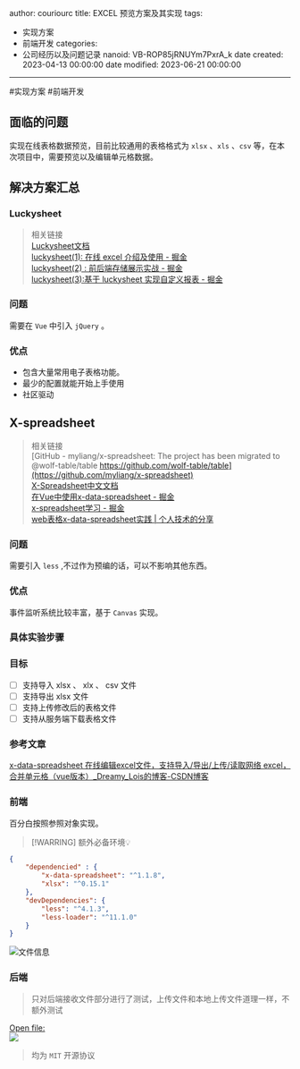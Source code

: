 author: couriourc
title: EXCEL 预览方案及其实现
tags:
  - 实现方案
  - 前端开发
categories:
  - 公司经历以及问题记录
nanoid: VB-ROP85jRNUYm7PxrA_k
date created: 2023-04-13 00:00:00
date modified: 2023-06-21 00:00:00
---

#实现方案 #前端开发

## 面临的问题

实现在线表格数据预览，目前比较通用的表格格式为 `xlsx` 、`xls` 、`csv` 等，在本次项目中，需要预览以及编辑单元格数据。

## 解决方案汇总

### Luckysheet

> 相关链接  
> [Luckysheet文档](https://mengshukeji.gitee.io/luckysheetdocs/zh/)  
> [luckysheet(1): 在线 excel 介绍及使用 - 掘金](https://juejin.cn/post/7102255426363719716)  
> [luckysheet(2) : 前后端存储展示实战 - 掘金](https://juejin.cn/post/7104175160315346957)  
> [luckysheet(3):基于 luckysheet 实现自定义报表 - 掘金](https://juejin.cn/post/7148683131418050590)

### 问题

需要在 `Vue` 中引入 `jQuery` 。

### 优点

- 包含大量常用电子表格功能。
- 最少的配置就能开始上手使用
- 社区驱动

## X-spreadsheet

>相关链接  
> [GitHub - myliang/x-spreadsheet: The project has been migrated to @wolf-table/table https://github.com/wolf-table/table](https://github.com/myliang/x-spreadsheet)  
> [X-Spreadsheet中文文档](https://hondrytravis.com/x-spreadsheet-doc/)  
> [在Vue中使用x-data-spreadsheet - 掘金](https://juejin.cn/post/7086261579083153445)  
> [x-spreadsheet学习 - 掘金](https://juejin.cn/post/6998707107138633758)  
> [web表格x-data-spreadsheet实践 | 个人技术的分享](https://starlightunion.github.io/blog/frontend/vue/x-data-spreadsheet-practice.html)

### 问题

需要引入 `less` ,不过作为预编的话，可以不影响其他东西。

### 优点

事件监听系统比较丰富，基于 `Canvas` 实现。

### 具体实验步骤

### 目标

- [ ] 支持导入 xlsx 、 xlx 、 csv 文件
- [ ] 支持导出 xlsx 文件
- [ ] 支持上传修改后的表格文件
- [ ] 支持从服务端下载表格文件

### 参考文章

[x-data-spreadsheet 在线编辑excel文件，支持导入/导出/上传/读取网络 excel，合并单元格（vue版本）\_Dreamy\_Lois的博客-CSDN博客](https://blog.csdn.net/qq_42120178/article/details/111636027)

### 前端

百分白按照参照对象实现。

> [!WARRING] 额外必备环境💡

```json
{
	"dependencied" : {
		"x-data-spreadsheet": "^1.1.8",
		"xlsx": "^0.15.1"
	},
	"devDependencies": {
		"less": "^4.1.3",
		"less-loader": "^11.1.0"
	}
}
```

![文件信息](Extras/Media/2146737de8948dfff78d5c73662c64ac_MD5.png)

### 后端

> 只对后端接收文件部分进行了测试，上传文件和本地上传文件道理一样，不额外测试

[Open file:](Extras/Media/34e9898f4d4a85cba2e68953db4b7401_MD5.png)  
![](Extras/Media/34e9898f4d4a85cba2e68953db4b7401_MD5.png)

> 均为 `MIT` 开源协议
